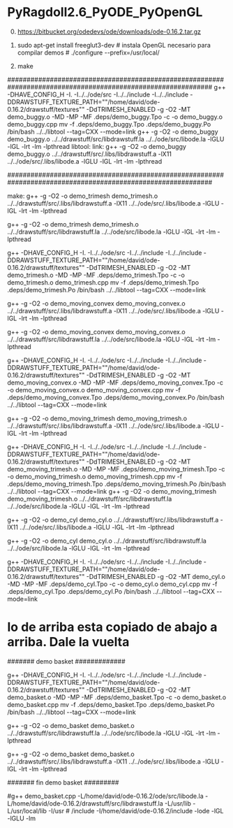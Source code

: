 # PyRagdoll2.6_PyODE_PyOpenGL

0. https://bitbucket.org/odedevs/ode/downloads/ode-0.16.2.tar.gz 

1. sudo apt-get install freeglut3-dev # instala OpenGL necesario para compilar demos # ./configure --prefix=/usr/local/

2. make

#############################################################################################################
g++ -DHAVE_CONFIG_H -I. -I../../ode/src  -I../../include -I../../include -DDRAWSTUFF_TEXTURE_PATH="\"/home/david/ode-0.16.2/drawstuff/textures\"" -DdTRIMESH_ENABLED   -g -O2 -MT demo_buggy.o -MD -MP -MF .deps/demo_buggy.Tpo -c -o demo_buggy.o demo_buggy.cpp
mv -f .deps/demo_buggy.Tpo .deps/demo_buggy.Po
/bin/bash ../../libtool  --tag=CXX   --mode=link g++  -g -O2     -o demo_buggy demo_buggy.o ../../drawstuff/src/libdrawstuff.la ../../ode/src/libode.la -lGLU -lGL  -lrt -lm  -lpthread
libtool: link: g++ -g -O2 -o demo_buggy demo_buggy.o  ../../drawstuff/src/.libs/libdrawstuff.a -lX11 ../../ode/src/.libs/libode.a -lGLU -lGL -lrt -lm -lpthread




#############################################################################################################








make:
  g++ -g -O2 -o demo_trimesh demo_trimesh.o  ../../drawstuff/src/.libs/libdrawstuff.a -lX11 ../../ode/src/.libs/libode.a -lGLU -lGL -lrt -lm -lpthread
  
  g++  -g -O2     -o demo_trimesh demo_trimesh.o ../../drawstuff/src/libdrawstuff.la ../../ode/src/libode.la -lGLU -lGL  -lrt -lm  -lpthread

g++ -DHAVE_CONFIG_H -I. -I../../ode/src  -I../../include -I../../include -DDRAWSTUFF_TEXTURE_PATH="\"/home/david/ode-0.16.2/drawstuff/textures\"" -DdTRIMESH_ENABLED   -g -O2 -MT demo_trimesh.o -MD -MP -MF .deps/demo_trimesh.Tpo -c -o demo_trimesh.o demo_trimesh.cpp
mv -f .deps/demo_trimesh.Tpo .deps/demo_trimesh.Po
/bin/bash ../../libtool  --tag=CXX   --mode=link

g++ -g -O2 -o demo_moving_convex demo_moving_convex.o  ../../drawstuff/src/.libs/libdrawstuff.a -lX11 ../../ode/src/.libs/libode.a -lGLU -lGL -lrt -lm -lpthread

g++  -g -O2     -o demo_moving_convex demo_moving_convex.o ../../drawstuff/src/libdrawstuff.la ../../ode/src/libode.la -lGLU -lGL  -lrt -lm  -lpthread

g++ -DHAVE_CONFIG_H -I. -I../../ode/src  -I../../include -I../../include -DDRAWSTUFF_TEXTURE_PATH="\"/home/david/ode-0.16.2/drawstuff/textures\"" -DdTRIMESH_ENABLED   -g -O2 -MT demo_moving_convex.o -MD -MP -MF .deps/demo_moving_convex.Tpo -c -o demo_moving_convex.o demo_moving_convex.cpp
mv -f .deps/demo_moving_convex.Tpo .deps/demo_moving_convex.Po
/bin/bash ../../libtool  --tag=CXX   --mode=link 

g++ -g -O2 -o demo_moving_trimesh demo_moving_trimesh.o  ../../drawstuff/src/.libs/libdrawstuff.a -lX11 ../../ode/src/.libs/libode.a -lGLU -lGL -lrt -lm -lpthread

g++ -DHAVE_CONFIG_H -I. -I../../ode/src  -I../../include -I../../include -DDRAWSTUFF_TEXTURE_PATH="\"/home/david/ode-0.16.2/drawstuff/textures\"" -DdTRIMESH_ENABLED   -g -O2 -MT demo_moving_trimesh.o -MD -MP -MF .deps/demo_moving_trimesh.Tpo -c -o demo_moving_trimesh.o demo_moving_trimesh.cpp
mv -f .deps/demo_moving_trimesh.Tpo .deps/demo_moving_trimesh.Po
/bin/bash ../../libtool  --tag=CXX   --mode=link g++  -g -O2     -o demo_moving_trimesh demo_moving_trimesh.o ../../drawstuff/src/libdrawstuff.la ../../ode/src/libode.la -lGLU -lGL  -lrt -lm  -lpthread

g++ -g -O2 -o demo_cyl demo_cyl.o  ../../drawstuff/src/.libs/libdrawstuff.a -lX11 ../../ode/src/.libs/libode.a -lGLU -lGL -lrt -lm -lpthread

g++  -g -O2     -o demo_cyl demo_cyl.o ../../drawstuff/src/libdrawstuff.la ../../ode/src/libode.la -lGLU -lGL  -lrt -lm  -lpthread

g++ -DHAVE_CONFIG_H -I. -I../../ode/src  -I../../include -I../../include -DDRAWSTUFF_TEXTURE_PATH="\"/home/david/ode-0.16.2/drawstuff/textures\"" -DdTRIMESH_ENABLED   -g -O2 -MT demo_cyl.o -MD -MP -MF .deps/demo_cyl.Tpo -c -o demo_cyl.o demo_cyl.cpp
mv -f .deps/demo_cyl.Tpo .deps/demo_cyl.Po
/bin/bash ../../libtool  --tag=CXX   --mode=link

# lo de arriba esta copiado de abajo a arriba. Dale la vuelta

####### demo basket #############

g++ -DHAVE_CONFIG_H -I. -I../../ode/src  -I../../include -I../../include -DDRAWSTUFF_TEXTURE_PATH="\"/home/david/ode-0.16.2/drawstuff/textures\"" -DdTRIMESH_ENABLED   -g -O2 -MT demo_basket.o -MD -MP -MF .deps/demo_basket.Tpo -c -o demo_basket.o demo_basket.cpp
mv -f .deps/demo_basket.Tpo .deps/demo_basket.Po
/bin/bash ../../libtool  --tag=CXX   --mode=link

g++  -g -O2     -o demo_basket demo_basket.o ../../drawstuff/src/libdrawstuff.la ../../ode/src/libode.la -lGLU -lGL  -lrt -lm  -lpthread

g++ -g -O2 -o demo_basket demo_basket.o  ../../drawstuff/src/.libs/libdrawstuff.a -lX11 ../../ode/src/.libs/libode.a -lGLU -lGL -lrt -lm -lpthread

####### fin demo basket #########

  #g++ demo_basket.cpp -L/home/david/ode-0.16.2/ode/src/libode.la -L/home/david/ode-0.16.2/drawstuff/src/libdrawstuff.la -L/usr/lib -L/usr/local/lib -I/usr   #  /include -I/home/david/ode-0.16.2/include -lode -lGL -lGLU -lm
